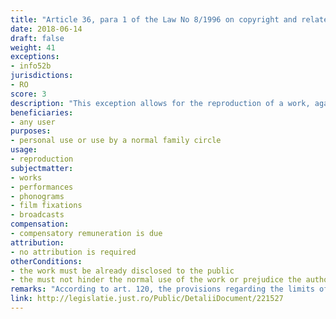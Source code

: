```yaml
---
title: "Article 36, para 1 of the Law No 8/1996 on copyright and related rights"
date: 2018-06-14 
draft: false
weight: 41
exceptions:
- info52b
jurisdictions:
- RO
score: 3
description: "This exception allows for the reproduction of a work, against compensatory remuneration, for personal use or for use by a normal family circle, provided that the work has already been disclosed to the public, the reproduction does not hinder the normal use of the work or prejudice the author or the owner of the utilization rights." 
beneficiaries:
- any user
purposes: 
- personal use or use by a normal family circle
usage:
- reproduction
subjectmatter:
- works
- performances
- phonograms
- film fixations
- broadcasts
compensation:
- compensatory remuneration is due
attribution: 
- no attribution is required
otherConditions: 
- the work must be already disclosed to the public
- the must not hinder the normal use of the work or prejudice the author or the owner to use the rights
remarks: "According to art. 120, the provisions regarding the limits of exercising copyright also apply accordingly to related rights. Under art. 134 they apply by analogy to broadcasting organizations."
link: http://legislatie.just.ro/Public/DetaliiDocument/221527
---
```

